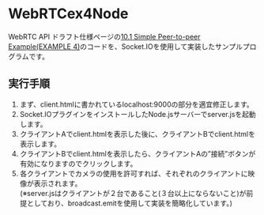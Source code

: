 WebRTCex4Node
=============

WebRTC API ドラフト仕様ページの[10.1 Simple Peer-to-peer Example(EXAMPLE 4)](http://dev.w3.org/2011/webrtc/editor/webrtc.html#simple-peer-to-peer-example "simple-peer-to-peer-example")のコードを、Socket.IOを使用して実装したサンプルプログラムです。

実行手順
--------
1. まず、client.htmlに書かれているlocalhost:9000の部分を適宜修正します。
2. Socket.IOプラグインをインストールしたNode.jsサーバーでserver.jsを起動します。
3. クライアントAでclient.htmlを表示した後に、クライアントBでclient.htmlを表示します。
4. クライアントBでclient.htmlを表示したら、クライアントAの”接続”ボタンが有効になりますのでクリックします。
5. 各クライアントでカメラの使用を許可すれば、それぞれのクライアントに映像が表示されます。  
(※server.jsはクライアントが２台であること(３台以上にならないこと)が前提としており、broadcast.emitを使用して実装を簡略化しています。)
